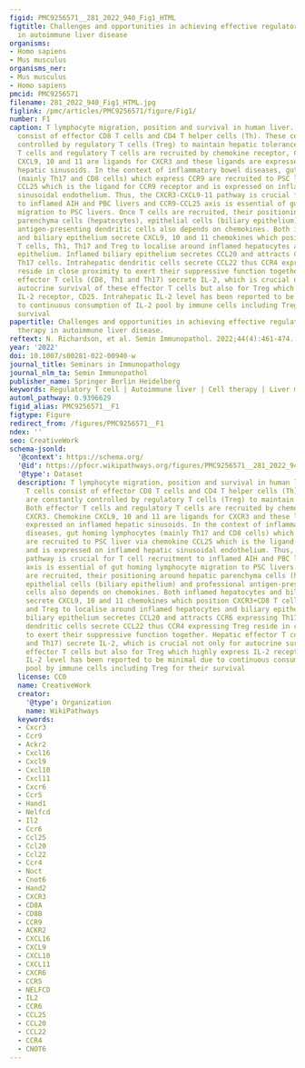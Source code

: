 ```yaml
---
figid: PMC9256571__281_2022_940_Fig1_HTML
figtitle: Challenges and opportunities in achieving effective regulatory T cell therapy
  in autoimmune liver disease
organisms:
- Homo sapiens
- Mus musculus
organisms_ner:
- Mus musculus
- Homo sapiens
pmcid: PMC9256571
filename: 281_2022_940_Fig1_HTML.jpg
figlink: /pmc/articles/PMC9256571/figure/Fig1/
number: F1
caption: T lymphocyte migration, position and survival in human liver. Hepatic T cells
  consist of effector CD8 T cells and CD4 T helper cells (Th). These cells are constantly
  controlled by regulatory T cells (Treg) to maintain hepatic tolerance. Both effector
  T cells and regulatory T cells are recruited by chemokine receptor, CXCR3. Chemokine
  CXCL9, 10 and 11 are ligands for CXCR3 and these ligands are expressed on inflamed
  hepatic sinusoids. In the context of inflammatory bowel diseases, gut homing lymphocytes
  (mainly Th17 and CD8 cells) which express CCR9 are recruited to PSC liver via chemokine
  CCL25 which is the ligand for CCR9 receptor and is expressed on inflamed hepatic
  sinusoidal endothelium. Thus, the CXCR3-CXCL9-11 pathway is crucial for T cell recruitment
  to inflamed AIH and PBC livers and CCR9-CCL25 axis is essential of gut homing lymphocyte
  migration to PSC livers. Once T cells are recruited, their positioning around hepatic
  parenchyma cells (hepatocytes), epithelial cells (biliary epithelium) and professional
  antigen-presenting dendritic cells also depends on chemokines. Both inflamed hepatocytes
  and biliary epithelium secrete CXCL9, 10 and 11 chemokines which position CXCR3+CD8
  T cells, Th1, Th17 and Treg to localise around inflamed hepatocytes and biliary
  epithelium. Inflamed biliary epithelium secretes CCL20 and attracts CCR6 expressing
  Th17 cells. Intrahepatic dendritic cells secrete CCL22 thus CCR4 expressing Treg
  reside in close proximity to exert their suppressive function together. Hepatic
  effector T cells (CD8, Th1 and Th17) secrete IL-2, which is crucial not only for
  autocrine survival of these effector T cells but also for Treg which highly express
  IL-2 receptor, CD25. Intrahepatic IL-2 level has been reported to be minimal due
  to continuous consumption of IL-2 pool by immune cells including Treg for their
  survival
papertitle: Challenges and opportunities in achieving effective regulatory T cell
  therapy in autoimmune liver disease.
reftext: N. Richardson, et al. Semin Immunopathol. 2022;44(4):461-474.
year: '2022'
doi: 10.1007/s00281-022-00940-w
journal_title: Seminars in Immunopathology
journal_nlm_ta: Semin Immunopathol
publisher_name: Springer Berlin Heidelberg
keywords: Regulatory T cell | Autoimmune liver | Cell therapy | Liver microenvironment
automl_pathway: 0.9396629
figid_alias: PMC9256571__F1
figtype: Figure
redirect_from: /figures/PMC9256571__F1
ndex: ''
seo: CreativeWork
schema-jsonld:
  '@context': https://schema.org/
  '@id': https://pfocr.wikipathways.org/figures/PMC9256571__281_2022_940_Fig1_HTML.html
  '@type': Dataset
  description: T lymphocyte migration, position and survival in human liver. Hepatic
    T cells consist of effector CD8 T cells and CD4 T helper cells (Th). These cells
    are constantly controlled by regulatory T cells (Treg) to maintain hepatic tolerance.
    Both effector T cells and regulatory T cells are recruited by chemokine receptor,
    CXCR3. Chemokine CXCL9, 10 and 11 are ligands for CXCR3 and these ligands are
    expressed on inflamed hepatic sinusoids. In the context of inflammatory bowel
    diseases, gut homing lymphocytes (mainly Th17 and CD8 cells) which express CCR9
    are recruited to PSC liver via chemokine CCL25 which is the ligand for CCR9 receptor
    and is expressed on inflamed hepatic sinusoidal endothelium. Thus, the CXCR3-CXCL9-11
    pathway is crucial for T cell recruitment to inflamed AIH and PBC livers and CCR9-CCL25
    axis is essential of gut homing lymphocyte migration to PSC livers. Once T cells
    are recruited, their positioning around hepatic parenchyma cells (hepatocytes),
    epithelial cells (biliary epithelium) and professional antigen-presenting dendritic
    cells also depends on chemokines. Both inflamed hepatocytes and biliary epithelium
    secrete CXCL9, 10 and 11 chemokines which position CXCR3+CD8 T cells, Th1, Th17
    and Treg to localise around inflamed hepatocytes and biliary epithelium. Inflamed
    biliary epithelium secretes CCL20 and attracts CCR6 expressing Th17 cells. Intrahepatic
    dendritic cells secrete CCL22 thus CCR4 expressing Treg reside in close proximity
    to exert their suppressive function together. Hepatic effector T cells (CD8, Th1
    and Th17) secrete IL-2, which is crucial not only for autocrine survival of these
    effector T cells but also for Treg which highly express IL-2 receptor, CD25. Intrahepatic
    IL-2 level has been reported to be minimal due to continuous consumption of IL-2
    pool by immune cells including Treg for their survival
  license: CC0
  name: CreativeWork
  creator:
    '@type': Organization
    name: WikiPathways
  keywords:
  - Cxcr3
  - Ccr9
  - Ackr2
  - Cxcl16
  - Cxcl9
  - Cxcl10
  - Cxcl11
  - Cxcr6
  - Ccr5
  - Hand1
  - Nelfcd
  - Il2
  - Ccr6
  - Ccl25
  - Ccl20
  - Ccl22
  - Ccr4
  - Noct
  - Cnot6
  - Hand2
  - CXCR3
  - CD8A
  - CD8B
  - CCR9
  - ACKR2
  - CXCL16
  - CXCL9
  - CXCL10
  - CXCL11
  - CXCR6
  - CCR5
  - NELFCD
  - IL2
  - CCR6
  - CCL25
  - CCL20
  - CCL22
  - CCR4
  - CNOT6
---
```

